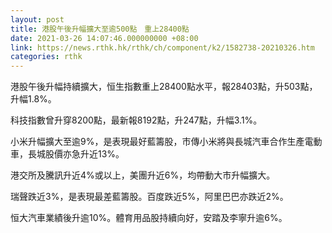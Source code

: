 ```yaml
---
layout: post
title: 港股午後升幅擴大至逾500點　重上28400點
date: 2021-03-26 14:07:46.000000000 +08:00
link: https://news.rthk.hk/rthk/ch/component/k2/1582738-20210326.htm
categories: rthk
---
```


港股午後升幅持續擴大，恒生指數重上28400點水平，報28403點，升503點，升幅1.8%。

科技指數曾升穿8200點，最新報8192點，升247點，升幅3.1%。

小米升幅擴大至逾9%，是表現最好藍籌股，市傳小米將與長城汽車合作生產電動車，長城股價亦急升近13%。

港交所及騰訊升近4%或以上，美團升近6%，均帶動大市升幅擴大。

瑞聲跌近3%，是表現最差藍籌股。百度跌近5%，阿里巴巴亦跌近2%。

恒大汽車業績後升逾10%。體育用品股持續向好，安踏及李寧升逾6%。
